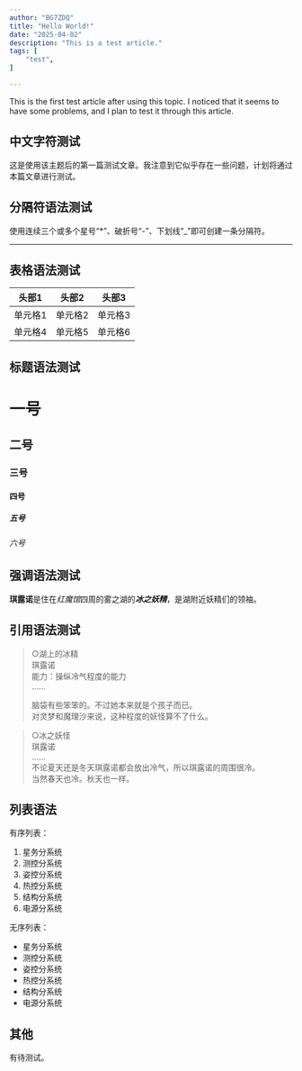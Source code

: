 ```yaml
---
author: "BG7ZDQ"
title: "Hello World!"
date: "2025-04-02"
description: "This is a test article."
tags: [
    "test",
]

---  
```


This is the first test article after using this topic. I noticed that it seems to have some problems, and I plan to test it through this article.

## 中文字符测试  
这是使用该主题后的第一篇测试文章。我注意到它似乎存在一些问题，计划将通过本篇文章进行测试。

## 分隔符语法测试  
使用连续三个或多个星号“*”、破折号“-”、下划线“_”即可创建一条分隔符。  
***
## 表格语法测试  
| 头部1   | 头部2   | 头部3   |
| ------- | ------- | ------- |
| 单元格1 | 单元格2 | 单元格3 |
| 单元格4 | 单元格5 | 单元格6 |

## 标题语法测试
# 一号
## 二号
### 三号
#### 四号
##### 五号
###### 六号

## 强调语法测试
**琪露诺**是住在*红魔馆*四周的雾之湖的***冰之妖精***，是湖附近妖精们的领袖。

## 引用语法测试
> ○湖上的冰精  
> 琪露诺  
> 能力：操纵冷气程度的能力  
> ……  
> 
> 脑袋有些笨笨的。不过她本来就是个孩子而已。  
> 对灵梦和魔理沙来说，这种程度的妖怪算不了什么。

> ○冰之妖怪  
> 琪露诺  
> ……  
> 不论夏天还是冬天琪露诺都会放出冷气，所以琪露诺的周围很冷。  
> 当然春天也冷。秋天也一样。  

## 列表语法  
有序列表：  
1. 星务分系统  
2. 测控分系统  
3. 姿控分系统  
4. 热控分系统  
5. 结构分系统  
6. 电源分系统

无序列表：
- 星务分系统
- 测控分系统
- 姿控分系统
- 热控分系统
- 结构分系统
- 电源分系统

## 其他  
有待测试。  
